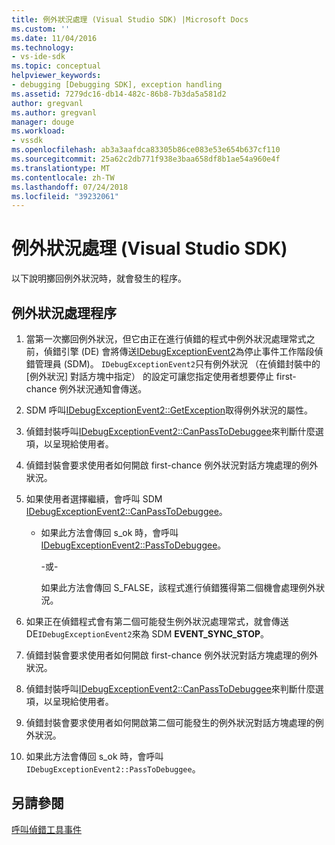 ```yaml
---
title: 例外狀況處理 (Visual Studio SDK) |Microsoft Docs
ms.custom: ''
ms.date: 11/04/2016
ms.technology:
- vs-ide-sdk
ms.topic: conceptual
helpviewer_keywords:
- debugging [Debugging SDK], exception handling
ms.assetid: 7279dc16-db14-482c-86b8-7b3da5a581d2
author: gregvanl
ms.author: gregvanl
manager: douge
ms.workload:
- vssdk
ms.openlocfilehash: ab3a3aafdca83305b86ce083e53e654b637cf110
ms.sourcegitcommit: 25a62c2db771f938e3baa658df8b1ae54a960e4f
ms.translationtype: MT
ms.contentlocale: zh-TW
ms.lasthandoff: 07/24/2018
ms.locfileid: "39232061"
---
```

# <a name="exception-handling-visual-studio-sdk"></a>例外狀況處理 (Visual Studio SDK)
以下說明擲回例外狀況時，就會發生的程序。  
  
## <a name="exception-handling-process"></a>例外狀況處理程序  
  
1.  當第一次擲回例外狀況，但它由正在進行偵錯的程式中例外狀況處理常式之前，偵錯引擎 (DE) 會將傳送[IDebugExceptionEvent2](../../extensibility/debugger/reference/idebugexceptionevent2.md)為停止事件工作階段偵錯管理員 (SDM)。 `IDebugExceptionEvent2`只有例外狀況 （在偵錯封裝中的 [例外狀況] 對話方塊中指定） 的設定可讓您指定使用者想要停止 first-chance 例外狀況通知會傳送。  
  
2.  SDM 呼叫[IDebugExceptionEvent2::GetException](../../extensibility/debugger/reference/idebugexceptionevent2-getexception.md)取得例外狀況的屬性。  
  
3.  偵錯封裝呼叫[IDebugExceptionEvent2::CanPassToDebuggee](../../extensibility/debugger/reference/idebugexceptionevent2-canpasstodebuggee.md)來判斷什麼選項，以呈現給使用者。  
  
4.  偵錯封裝會要求使用者如何開啟 first-chance 例外狀況對話方塊處理的例外狀況。  
  
5.  如果使用者選擇繼續，會呼叫 SDM [IDebugExceptionEvent2::CanPassToDebuggee](../../extensibility/debugger/reference/idebugexceptionevent2-canpasstodebuggee.md)。  
  
    -   如果此方法會傳回 s_ok 時，會呼叫[IDebugExceptionEvent2::PassToDebuggee](../../extensibility/debugger/reference/idebugexceptionevent2-passtodebuggee.md)。  
  
         -或-  
  
         如果此方法會傳回 S_FALSE，該程式進行偵錯獲得第二個機會處理例外狀況。  
  
6.  如果正在偵錯程式會有第二個可能發生例外狀況處理常式，就會傳送 DE`IDebugExceptionEvent2`來為 SDM **EVENT_SYNC_STOP**。  
  
7.  偵錯封裝會要求使用者如何開啟 first-chance 例外狀況對話方塊處理的例外狀況。  
  
8.  偵錯封裝呼叫[IDebugExceptionEvent2::CanPassToDebuggee](../../extensibility/debugger/reference/idebugexceptionevent2-canpasstodebuggee.md)來判斷什麼選項，以呈現給使用者。  
  
9. 偵錯封裝會要求使用者如何開啟第二個可能發生的例外狀況對話方塊處理的例外狀況。  
  
10. 如果此方法會傳回 s_ok 時，會呼叫`IDebugExceptionEvent2::PassToDebuggee`。  
  
## <a name="see-also"></a>另請參閱  
 [呼叫偵錯工具事件](../../extensibility/debugger/calling-debugger-events.md)